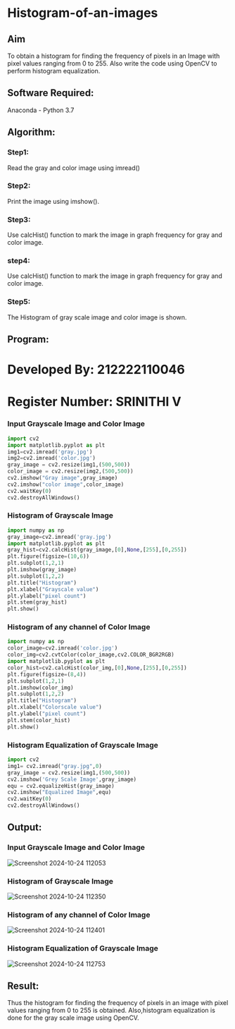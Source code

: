 # Histogram-of-an-images
## Aim
To obtain a histogram for finding the frequency of pixels in an Image with pixel values ranging from 0 to 255. Also write the code using OpenCV to perform histogram equalization.

## Software Required:
Anaconda - Python 3.7

## Algorithm:
### Step1:
Read the gray and color image using imread()

### Step2:
Print the image using imshow().

### Step3:
Use calcHist() function to mark the image in graph frequency for gray and color image.

### step4:
Use calcHist() function to mark the image in graph frequency for gray and color image.

### Step5:
The Histogram of gray scale image and color image is shown.

## Program:
# Developed By: 212222110046
# Register Number: SRINITHI V
### Input Grayscale Image and Color Image
```py
import cv2
import matplotlib.pyplot as plt
img1=cv2.imread('gray.jpg')
img2=cv2.imread('color.jpg')
gray_image = cv2.resize(img1,(500,500))
color_image = cv2.resize(img2,(500,500))
cv2.imshow("Gray image",gray_image)
cv2.imshow("color image",color_image)
cv2.waitKey(0)
cv2.destroyAllWindows()
```

### Histogram of Grayscale Image
```py
import numpy as np
gray_image=cv2.imread('gray.jpg')
import matplotlib.pyplot as plt 
gray_hist=cv2.calcHist(gray_image,[0],None,[255],[0,255])
plt.figure(figsize=(10,6))
plt.subplot(1,2,1)
plt.imshow(gray_image)
plt.subplot(1,2,2)
plt.title("Histogram")
plt.xlabel("Grayscale value")
plt.ylabel("pixel count")
plt.stem(gray_hist)
plt.show()
```

### Histogram of any channel of Color Image
```py
import numpy as np
color_image=cv2.imread('color.jpg')
color_img=cv2.cvtColor(color_image,cv2.COLOR_BGR2RGB)
import matplotlib.pyplot as plt 
color_hist=cv2.calcHist(color_img,[0],None,[255],[0,255])
plt.figure(figsize=(8,4))
plt.subplot(1,2,1)
plt.imshow(color_img)
plt.subplot(1,2,2)
plt.title("Histogram")
plt.xlabel("Colorscale value")
plt.ylabel("pixel count")
plt.stem(color_hist)
plt.show()
```

### Histogram Equalization of Grayscale Image
```py
import cv2
img1= cv2.imread("gray.jpg",0)
gray_image = cv2.resize(img1,(500,500))
cv2.imshow('Grey Scale Image',gray_image)
equ = cv2.equalizeHist(gray_image)
cv2.imshow("Equalized Image",equ)
cv2.waitKey(0)
cv2.destroyAllWindows()
```

## Output:
### Input Grayscale Image and Color Image
![Screenshot 2024-10-24 112053](https://github.com/user-attachments/assets/f2e83303-ba2d-4e30-a551-fc6c9f56fda8)

### Histogram of Grayscale Image
![Screenshot 2024-10-24 112350](https://github.com/user-attachments/assets/f0be45c6-eba4-41fe-8f67-f017a810ccc7)

### Histogram of any channel of Color Image
![Screenshot 2024-10-24 112401](https://github.com/user-attachments/assets/7eb30e2b-068c-4534-a418-72df19c54f78)

### Histogram Equalization of Grayscale Image
![Screenshot 2024-10-24 112753](https://github.com/user-attachments/assets/8f1ccc7a-fb1c-40b1-86ef-24ef48fb2c2b)

## Result: 
Thus the histogram for finding the frequency of pixels in an image with pixel values ranging from 0 to 255 is obtained. Also,histogram equalization is done for the gray scale image using OpenCV.
